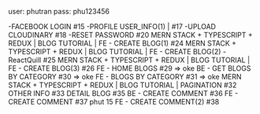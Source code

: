 user: phutran
pass: phu123456

-FACEBOOK LOGIN #15
-PROFILE USER_INFO(1) | #17
-UPLOAD CLOUDINARY #18
-RESET PASSWORD #20
MERN STACK + TYPESCRIPT + REDUX | BLOG TUTORIAL | FE - CREATE BLOG(1) #24
MERN STACK + TYPESCRIPT + REDUX | BLOG TUTORIAL | FE - CREATE BLOG(2) - ReactQuill #25
MERN STACK + TYPESCRIPT + REDUX | BLOG TUTORIAL | FE - CREATE BLOG(3) #26
FE - HOME BLOGS #29 => oke
BE - GET BLOGS BY CATEGORY #30 => oke
FE - BLOGS BY CATEGORY #31 => oke
MERN STACK + TYPESCRIPT + REDUX | BLOG TUTORIAL | PAGINATION #32
OTHER INFO #33
DETAIL BLOG #35
BE - CREATE COMMENT #36
FE - CREATE COMMENT #37 phut 15
 FE - CREATE COMMENT(2) #38